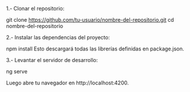 1.- Clonar el repositorio:

git clone https://github.com/tu-usuario/nombre-del-repositorio.git
cd nombre-del-repositorio

2.- Instalar las dependencias del proyecto:

npm install
Esto descargará todas las librerías definidas en package.json.

3.- Levantar el servidor de desarrollo:

ng serve

Luego abre tu navegador en http://localhost:4200.
